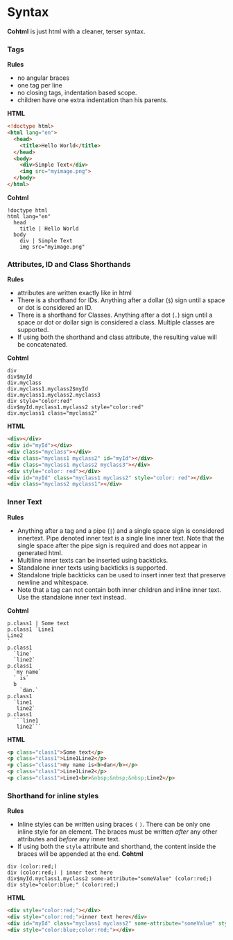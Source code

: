 # Syntax

**Cohtml** is just html with a cleaner, terser syntax.

### Tags

**Rules**

* no angular braces
* one tag per line
* no closing tags, indentation based scope.
* children have one extra indentation than his parents.

**HTML**
```html
<!doctype html>
<html lang="en">
  <head>
    <title>Hello World</title>
  </head>
  <body>
    <div>Simple Text</div>
    <img src="myimage.png">
  </body>
</html>
```

**Cohtml**
```
!doctype html
html lang="en"
  head
    title | Hello World
  body
    div | Simple Text
    img src="myimage.png"
```


### Attributes, ID and Class Shorthands

**Rules**

* attributes are written exactly like in html 
* There is a shorthand for IDs. Anything after a dollar (`$`) sign until a space or dot is considered an ID.
* There is a shorthand for Classes. Anything after a dot (`.`) sign until a space or dot or dollar sign is considered a class. Multiple classes are supported.
* If using both the shorthand and class attribute, the resulting value will be concatenated.

**Cohtml**
```
div
div$myId
div.myclass
div.myclass1.myclass2$myId
div.myclass1.myclass2.myclass3
div style="color:red"
div$myId.myclass1.myclass2 style="color:red"
div.myclass1 class="myclass2"
```

**HTML**
```html
<div></div>
<div id="myId"></div>
<div class="myclass"></div>
<div class="myclass1 myclass2" id="myId"></div>
<div class="myclass1 myclass2 myclass3"></div>
<div style="color: red"></div>
<div id="myId" class="myclass1 myclass2" style="color: red"></div>
<div class="myclass2 myclass1"></div>
```

### Inner Text

**Rules**

* Anything after a tag and a pipe (`|`) and a single space sign is considered innertext. Pipe denoted inner text is a single line inner text. Note that the single space after the pipe sign is required and does not appear in generated html.
* Multiline inner texts can be inserted using backticks.
* Standalone inner texts using backticks is supported.
* Standalone triple backticks can be used to insert inner text that preserve newline and whitespace.
* Note that a tag can not contain both inner children and inline inner text. Use the standalone inner text instead.

**Cohtml**
```
p.class1 | Some text
p.class1 `Line1
Line2
`
p.class1
  `line`
  `line2`
p.class1
  `my name`
  ` is`
  b
    `dan.`
p.class1
  `line1
   line2`
p.class1
  ```line1
   line2```
```

**HTML**
```html
<p class="class1">Some text</p>
<p class="class1">Line1Line2</p>
<p class="class1">my name is<b>dan</b></p>
<p class="class1">Line1Line2</p>
<p class="class1">Line1<br>&nbsp;&nbsp;&nbsp;Line2</p>

```

### Shorthand for inline styles

**Rules**

* Inline styles can be written using braces `(` `)`. There can be only one inline style for an element. The braces must be written *after* any other attributes and *before* any inner text.
* If using both the `style` attribute and shorthand, the content inside the braces will be appended at the end.
**Cohtml**
```
div (color:red;)
div (color:red;) | inner text here
div$myId.myclass1.myclass2 some-attribute="someValue" (color:red;)
div style="color:blue;" (color:red;)
```

**HTML**
```html
<div style="color:red;"></div>
<div style="color:red;">inner text here</div>
<div id="myId" class="myclass1 myclass2" some-attribute="someValue" style="color: red"></div>
<div style="color:blue;color:red;"></div>
```
